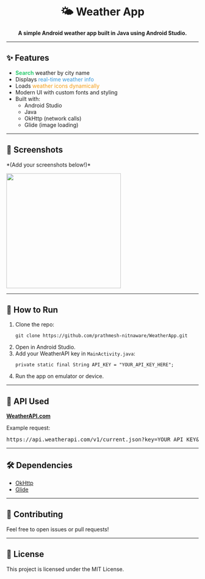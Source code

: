 <h1 align="center">🌤️ Weather App</h1>

<p align="center">
  <b>A simple Android weather app built in Java using Android Studio.</b>
</p>

<hr>

<h2>✨ Features</h2>

<ul>
  <li><span style="color:#2ECC71; font-weight:bold;">Search</span> weather by city name</li>
  <li>Displays <span style="color:#3498DB;">real-time weather info</span></li>
  <li>Loads <span style="color:#F39C12;">weather icons dynamically</span></li>
  <li>Modern UI with custom fonts and styling</li>
  <li>Built with:
    <ul>
      <li>Android Studio</li>
      <li>Java</li>
      <li>OkHttp (network calls)</li>
      <li>Glide (image loading)</li>
    </ul>
  </li>
</ul>

<hr>

<h2>📱 Screenshots</h2>

<p>*(Add your screenshots below!)*</p>

<img src="link-to-your-screenshot.png" width="300"/>

<hr>

<h2>🚀 How to Run</h2>

<ol>
  <li>Clone the repo:
    <pre><code>git clone https://github.com/prathmesh-nitnaware/WeatherApp.git</code></pre>
  </li>
  <li>Open in Android Studio.</li>
  <li>Add your WeatherAPI key in <code>MainActivity.java</code>:
    <pre><code>private static final String API_KEY = "YOUR_API_KEY_HERE";</code></pre>
  </li>
  <li>Run the app on emulator or device.</li>
</ol>

<hr>

<h2>🔗 API Used</h2>

<p>
  <a href="https://www.weatherapi.com/" target="_blank">
    <b>WeatherAPI.com</b>
  </a>
</p>

<p>Example request:</p>

<pre>
https://api.weatherapi.com/v1/current.json?key=YOUR_API_KEY&q=Mumbai
</pre>

<hr>

<h2>🛠️ Dependencies</h2>

<ul>
  <li><a href="https://square.github.io/okhttp/">OkHttp</a></li>
  <li><a href="https://bumptech.github.io/glide/">Glide</a></li>
</ul>

<hr>

<h2>🤝 Contributing</h2>

<p>Feel free to open issues or pull requests!</p>

<hr>

<h2>📄 License</h2>

<p>This project is licensed under the MIT License.</p>
